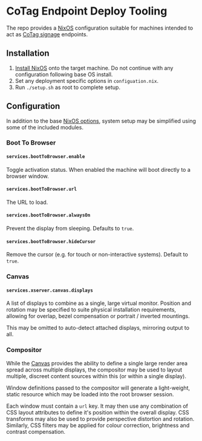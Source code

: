 # CoTag Endpoint Deploy Tooling

The repo provides a [NixOS](https://nixos.org/) configuration suitable for machines intended to act as [CoTag signage](https://www.acaprojects.com/smart-media/) endpoints.


## Installation

1. [Install NixOS](https://nixos.org/nixos/manual/index.html#ch-installation) onto the target machine. Do not continue with any configuration following base OS install.
2. Set any deployment specific options in `configuation.nix`.
3. Run `./setup.sh` as root to complete setup.


## Configuration

In addition to the base [NixOS options](https://nixos.org/nixos/options.html), system setup may be simplified using some of the included modules.

### Boot To Browser

#### `services.bootToBrowser.enable`
Toggle activation status. When enabled the machine will boot directly to a browser window.

#### `services.bootToBrowser.url`
The URL to load.

#### `services.bootToBrowser.alwaysOn`
Prevent the display from sleeping. Defaults to `true`.

#### `services.bootToBrowser.hideCursor`
Remove the cursor (e.g. for touch or non-interactive systems). Default to `true`.

### Canvas

#### `services.xserver.canvas.displays`
A list of displays to combine as a single, large virtual monitor. Position and rotation may be specified to suite physical installation requirements, allowing for overlap, bezel compensation or portrait / inverted mountings.

This may be omitted to auto-detect attached displays, mirroring output to all.

### Compositor

While the [Canvas](#Canvas) provides the ability to define a single large render area spread across multiple displays, the compositor may be used to layout multiple, discreet content sources within this (or within a single display).

Window definitions passed to the compositor will generate a light-weight, static resource which may be loaded into the root browser session.

Each window must contain a `url` key. It may then use any combination of CSS layout attributes to define it's position within the overall display. CSS transforms may also be used to provide perspective distortion and rotation. Similarly, CSS filters may be applied for colour correction, brightness and contrast compensation.
